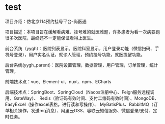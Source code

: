 # test
项目介绍：仿北京114预约挂号平台-尚医通

项目描述：本项目旨在缓解看病难、挂号难的就医难题，许多患者为看一次病要跑很多次医院，最终还不一定能保证看得上医生。

前台系统（yygh）：医院列表显示，医院科室显示，用户登录功能（微信扫码、手机号登录），用户实名认证，就诊人管理，预约挂号功能，就医提醒功能。

后台系统(yygh_parent)：医院设置管理，数据管理，用户管理，订单管理，统计管理。

前端技术点：vue、Element-ui、nuxt、npm、ECharts

后端技术点：SpringBoot、SpringCloud（Nacos注册中心、Feign服务远程调用、GateWay）、
Redis（验证码有效时间、支付二维码有效时间）、MongoDB、EasyExcel（操作excel表格，进行读和写操作）、
MyBatisPlus、RabbitMQ（订单相关操作，发送mq消息）、阿里云OSS、容联云短信服务、微信登录/支付、定时任务。

